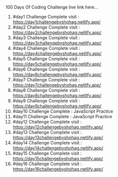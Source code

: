 100 Days Of Coding Challenge live link here... <br/>
1. #day1 Challenge Complete visit : https://day1challengebyshohag.netlify.app/ <br/>
2. #day2 Challenge Complete visit : https://day2challengebyshohag.netlify.app/ <br/>
3. #day3 Challenge Complete visit : https://day3challengebyshohag.netlify.app/ <br/>
4. #day4 Challenge Complete visit : https://day4challengebyshohag.netlify.app/ <br/>
5. #day5 Challenge Complete visit : https://day5challengebyshohag.netlify.app/ <br/>
6. #day6 Challenge Complete visit : https://day6challengebyshohag.netlify.app/ <br/>
7. #day7 Challenge Complete visit : https://day7challengebyshohag.netlify.app/ <br/>
8. #day8 Challenge Complete visit : https://day8challengebyshohag.netlify.app/ <br/>
9. #day9 Challenge Complete visit : https://day9challengebyshohag.netlify.app/ <br/>
10. #day10 Challenge Complete : JavaScript Practice <br/>
11. #day11 Challenge Complete : JavaScript Practice <br/>
12. #day12 Challenge Complete visit : https://day12challengebyshohag.netlify.app/ <br/>
13. #day13 Challenge Complete visit : https://day13challengebyshohag.netlify.app/ <br/>
14. #day14 Challenge Complete visit : https://day14challengebyshohag.netlify.app/ <br/>
15. #day15 Challenge Complete visit : https://day15challengebyshohag.netlify.app/ <br/>
16. #day16 Challenge Complete visit : https://day16challengebyshohag.netlify.app/ <br/>
